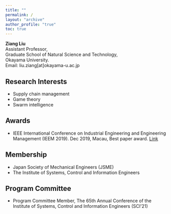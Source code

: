 ```yaml
---
title: ""
permalink: /
layout: "archive"
author_profile: "true"
toc: true
---
```


__Ziang Liu__  
Assistant Professor,   
Graduate School of Natural Science and Technology,   
Okayama University.   
Email: liu.ziang[at]okayama-u.ac.jp   

## Research Interests
- Supply chain management
- Game theory
- Swarm intelligence

## Awards
- IEEE International Conference on Industrial Engineering and Engineering Management (IEEM 2019). Dec 2019, Macau, Best paper award. [Link](http://ieem2019.org/public.asp?page=Awards.htm)

## Membership
- Japan Society of Mechanical Engineers (JSME)
- The Institute of Systems, Control and Information Engineers

## Program Committee
- Program Committee Member, The 65th Annual Conference of the Institute of Systems, Control and Information Engineers (SCI’21)